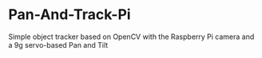 # Pan-And-Track-Pi
Simple object tracker based on OpenCV with the Raspberry Pi camera and a 9g servo-based Pan and Tilt 
